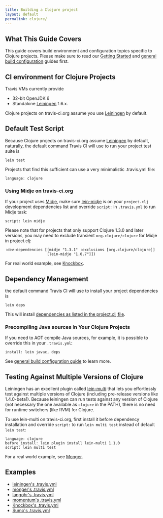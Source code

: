 ```yaml
---
title: Building a Clojure project
layout: default
permalink: clojure/
---
```


## What This Guide Covers

This guide covers build environment and configuration topics specific to Clojure projects. Please make sure to read our [Getting Started](/docs/user/getting-started/) and [general build configuration](/docs/user/build-configuration/) guides first.


## CI environment for Clojure Projects

Travis VMs currently provide

* 32-bit OpenJDK 6
* Standalone [Leiningen](https://github.com/technomancy/leiningen) 1.6.x.

Clojure projects on travis-ci.org assume you use [Leiningen](https://github.com/technomancy/leiningen) by default.


## Default Test Script

Because Clojure projects on travis-ci.org assume [Leiningen](https://github.com/technomancy/leiningen) by default, naturally, the default command Travis CI will use to
run your project test suite is

    lein test

Projects that find this sufficient can use a very minimalistic .travis.yml file:

    language: clojure

### Using Midje on travis-ci.org

If your project uses [Midje](https://github.com/marick/Midje), make sure [lein-midje](https://github.com/marick/Midje/wiki/Lein-midje) is on your `project.clj`
development dependencies list and override `script:` in `.travis.yml` to run Midje task:

    script: lein midje

Please note that for projects that only support Clojure 1.3.0 and later versions, you may need to exclude transient `org.clojure/clojure` for Midje
in project.clj:

    :dev-dependencies [[midje "1.3.1" :exclusions [org.clojure/clojure]]
                       [lein-midje "1.0.7"]])


For real world example, see [Knockbox](https://github.com/reiddraper/knockbox).


## Dependency Management

the default command Travis CI will use
to install your project dependencies is

    lein deps

This will install [dependencies as listed in the project.clj file](https://github.com/technomancy/leiningen/blob/master/sample.project.clj).


### Precompiling Java sources In Your Clojure Projects

If you need to AOT compile Java sources, for example, it is possible to override this in your `.travis.yml`:

    install: lein javac, deps

See [general build configuration guide](/docs/user/build-configuration/) to learn more.


## Testing Against Multiple Versions of Clojure

Leiningen has an excellent plugin called [lein-multi](https://github.com/maravillas/lein-multi) that lets you effortlessly test against multiple versions of Clojure
(including pre-release versions like 1.4.0-beta1).
Because leiningen can run tests against any version of Clojure (not necessary the one available as `clojure` in the PATH), there is no need for runtime
switchers (like RVM) for Clojure.

To use lein-multi on travis-ci.org, first install it before dependency installation and override `script:` to run
`lein multi test` instead of default `lein test`:

    language: clojure
    before_install: lein plugin install lein-multi 1.1.0
    script: lein multi test

For a real world example, see [Monger](https://github.com/michaelklishin/monger).


## Examples

 * [leiningen's .travis.yml](https://github.com/technomancy/leiningen/blob/stable/.travis.yml)
 * [monger's .travis.yml](https://github.com/michaelklishin/monger/blob/stable/.travis.yml)
 * [langohr's .travis.yml](https://github.com/michaelklishin/langohr/blob/master/.travis.yml)
 * [momentum's .travis.yml](https://github.com/carllerche/momentum/blob/master/.travis.yml)
 * [Knockbox's .travis.yml](https://github.com/reiddraper/knockbox/blob/master/.travis.yml)
 * [Sumo's .travis.yml](https://github.com/reiddraper/sumo/blob/master/.travis.yml)

